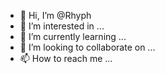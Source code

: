 - 👋 Hi, I’m @Rhyph
- 👀 I’m interested in ...
- 🌱 I’m currently learning ...
- 💞️ I’m looking to collaborate on ...
- 📫 How to reach me ...

<!---
Rhyph/Rhyph is a ✨ special ✨ repository because its `README.md` (this file) appears on your GitHub profile.
You can click the Preview link to take a look at your changes.
--->
